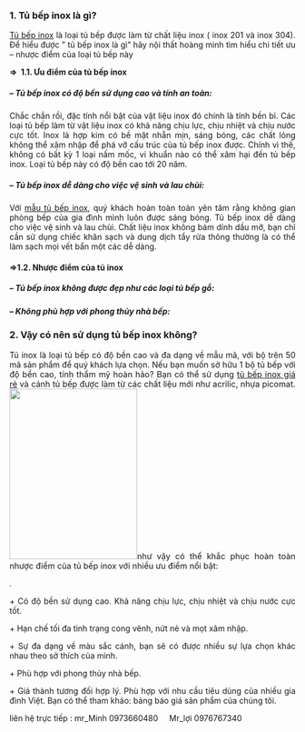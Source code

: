 <h3 style="text-align: justify;"><strong>1. Tủ bếp inox là gì?</strong></h3>
<p style="text-align: justify;"><a href="http://inoxhoangminh.vn/product-category/tu-bep/tu-bep-inox/">Tủ bếp inox</a> là loại tủ bếp được làm từ chất liệu inox ( inox 201 và inox 304). Để hiểu được ” tủ bếp inox là gì” hãy nội thất hoàng minh tìm hiểu chi tiết ưu – nhược điểm của loại tủ bếp này</p>
<p style="text-align: justify;"><strong>⇒  1.1. Ưu điểm của tủ bếp inox</strong></p>

<h5 style="text-align: justify;"><strong>– Tủ bếp inox có độ bền sử dụng cao và tính an toàn:</strong></h5>
<p style="text-align: justify;">Chắc chắn rồi, đặc tính nổi bật của vật liệu inox đó chính là tính bền bỉ. Các loại tủ bếp làm từ vật liệu inox có khả năng chịu lực, chịu nhiệt và chịu nước cực tốt. Inox là hợp kim có bề mặt nhẵn mịn, sáng bóng, các chất lỏng không thể xâm nhập để phá vỡ cấu trúc của tủ bếp inox được. Chính vì thế, không có bất kỳ 1 loại nấm mốc, vi khuẩn nào có thể xâm hại đến tủ bếp inox. Loại tủ bếp này có độ bền cao tới 20 năm.</p>

<h5 style="text-align: justify;"><strong>– Tủ bếp inox dễ dàng cho việc vệ sinh và lau chùi:</strong></h5>
<p style="text-align: justify;">Với <a href="http://inoxhoangminh.vn/product-category/tu-bep/tu-bep-inox/">mẫu tủ bếp inox</a>, quý khách hoàn toàn toàn yên tâm rằng không gian phòng bếp của gia đình mình luôn được sáng bóng. Tủ bếp inox dễ dàng cho việc vệ sinh và lau chùi. Chất liệu inox không bám dính dầu mỡ, bạn chỉ cần sử dụng chiếc khăn sạch và dung dịch tẩy rửa thông thường là có thể làm sạch mọi vết bẩn một các dễ dàng.</p>

<h4 style="text-align: justify;"><strong>⇒1.2. Nhược điểm của tủ inox</strong></h4>
<h5 style="text-align: justify;"><strong>– Tủ bếp inox không được đẹp như các loại tủ bếp gỗ:</strong></h5>
<h5 style="text-align: justify;"><strong>– Không phù hợp với phong thủy nhà bếp:</strong></h5>
<h3 style="text-align: justify;"><strong>2. Vậy có nên sử dụng tủ bếp inox không?</strong></h3>
<p style="text-align: justify;">Tủ inox là loại tủ bếp có độ bền cao và đa dạng về mẫu mã, với bộ trên 50 mã sản phẩm để quý khách lựa chọn. <span style="font-size: 14.4px;">Nếu bạn muốn sở hữu 1 bộ tủ bếp với độ bền cao, tính thẩm mỹ hoàn hảo? Bạn có thể sử dụng <a href="http://inoxhoangminh.vn/product-category/tu-bep/tu-bep-inox/">tủ bếp inox giá rẻ</a> và cánh tủ bếp được làm từ các chất liệu mới như acrilic, nhựa picomat. <img class="alignnone size-medium wp-image-476" src="http://inoxhoangminh.vn/wp-content/uploads/2018/08/ảnh-thự-tế-05-225x300.jpg" alt="" width="225" height="300" />như vậy có thể khắc phục hoàn toàn nhược điểm của tủ bếp inox với nhiều ưu điểm nổi bật:</span></p>

<div id="attachment_42899" class="wp-caption aligncenter" style="text-align: justify;">
<p class="wp-caption-text"><em>.</em></p>

</div>
<p style="text-align: justify;">+ Có độ bền sử dụng cao. Khả năng chịu lực, chịu nhiệt và chịu nước cực tốt.</p>
<p style="text-align: justify;">+ Hạn chế tối đa tình trạng cong vênh, nứt nẻ và mọt xâm nhập.</p>
<p style="text-align: justify;">+ Sự đa dạng về màu sắc cánh, bạn sẽ có được nhiều sự lựa chọn khác nhau theo sở thích của mình.</p>
<p style="text-align: justify;">+ Phù hợp với phong thủy nhà bếp.</p>
<p style="text-align: justify;">+ Giá thành tương đối hợp lý. Phù hợp với nhu cầu tiêu dùng của nhiều gia đình Việt. Bạn có thể tham khảo: bảng báo giá sản phẩm của chúng tôi.</p>
<p style="text-align: justify;">liên hệ trực tiếp : mr_Minh 0973660480     Mr_lợi 0976767340</p>

